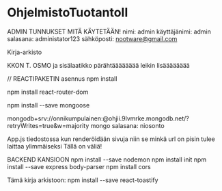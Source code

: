 # OhjelmistoTuotantoII

ADMIN TUNNUKSET MITÄ KÄYTETÄÄN!
nimi: admin
käyttäjänimi: admin
salasana: administator123
sähköposti: nootware@gmail.com


Kirja-arkisto

KKON T. OSMO
ja sisälaatikko pärähtääääääää
leikin lisääääääää

// REACTIPAKETIN asennus
npm install

npm install react-router-dom

npm install --save mongoose

mongodb+srv://onnikumpulainen:<niosonto>@ohjii.9lvmrke.mongodb.net/?retryWrites=true&w=majority
mongo salasana: niosonto

App.js tiedostossa kun renderöidään sivuja niin se minkä url on pisin tulee laittaa ylimmäiseksi 
Tällä on väliä!

BACKEND KANSIOON
npm install --save nodemon
npm install init
npm install --save express body-parser
npm install cors

Tämä kirja arkistoon:
npm install --save react-toastify